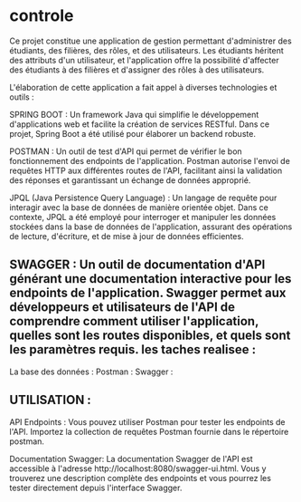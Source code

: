 # controle
Ce projet constitue une application de gestion permettant d'administrer des étudiants, des filières, des rôles, et des utilisateurs. Les étudiants héritent des attributs d'un utilisateur, et l'application offre la possibilité d'affecter des étudiants à des filières et d'assigner des rôles à des utilisateurs.

L'élaboration de cette application a fait appel à diverses technologies et outils :

SPRING BOOT : Un framework Java qui simplifie le développement d'applications web et facilite la création de services RESTful. Dans ce projet, Spring Boot a été utilisé pour élaborer un backend robuste.

POSTMAN : Un outil de test d'API qui permet de vérifier le bon fonctionnement des endpoints de l'application. Postman autorise l'envoi de requêtes HTTP aux différentes routes de l'API, facilitant ainsi la validation des réponses et garantissant un échange de données approprié.

JPQL (Java Persistence Query Language) : Un langage de requête pour interagir avec la base de données de manière orientée objet. Dans ce contexte, JPQL a été employé pour interroger et manipuler les données stockées dans la base de données de l'application, assurant des opérations de lecture, d'écriture, et de mise à jour de données efficientes.

SWAGGER : Un outil de documentation d'API générant une documentation interactive pour les endpoints de l'application. Swagger permet aux développeurs et utilisateurs de l'API de comprendre comment utiliser l'application, quelles sont les routes disponibles, et quels sont les paramètres requis.
les taches realisee :
---------------------
La base des données :
Postman :
Swagger :

UTILISATION :
-------------
API Endpoints :
Vous pouvez utiliser Postman pour tester les endpoints de l'API. Importez la collection de requêtes Postman fournie dans le répertoire postman.

Documentation Swagger:
La documentation Swagger de l'API est accessible à l'adresse http://localhost:8080/swagger-ui.html. Vous y trouverez une description complète des endpoints et vous pourrez les tester directement depuis l'interface Swagger.
